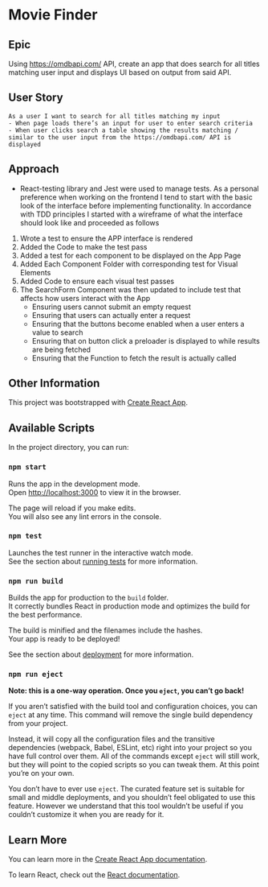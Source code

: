 
# Movie Finder 
 ## Epic 
 Using https://omdbapi.com/ API, create an app that does search for all titles matching user input and displays UI based on output from said API.
 ## User Story
    As a user I want to search for all titles matching my input 
    - When page loads there’s an input for user to enter search criteria 
    - When user clicks search a table showing the results matching / similar to the user input from the https://omdbapi.com/ API is displayed


## Approach 
- React-testing library and Jest were used to manage tests. 
As a personal preference when working on the frontend I tend to start with the basic look of the interface before implementing functionality. In accordance with TDD principles I started with a wireframe of what the interface should look like and proceeded as follows 
1. Wrote a test to ensure the APP interface is rendered 
2. Added the Code to make the test pass 
3. Added a test for each component to be displayed on the App Page 
4. Added Each Component Folder with corresponding test for Visual Elements 
5. Added Code to ensure each visual test passes 
6. The SearchForm Component was then updated to include test that affects how users interact with the App 
    - Ensuring users cannot submit an empty request 
    - Ensuring that users can actually enter a request
    - Ensuring that the buttons become enabled when a user enters a value to search 
    - Ensuring that on button click a preloader is displayed to while results are being fetched 
    - Ensuring that the Function to fetch the result is actually called


## Other Information 
This project was bootstrapped with [Create React App](https://github.com/facebook/create-react-app).

## Available Scripts

In the project directory, you can run:

### `npm start`

Runs the app in the development mode.\
Open [http://localhost:3000](http://localhost:3000) to view it in the browser.

The page will reload if you make edits.\
You will also see any lint errors in the console.

### `npm test`

Launches the test runner in the interactive watch mode.\
See the section about [running tests](https://facebook.github.io/create-react-app/docs/running-tests) for more information.

### `npm run build`

Builds the app for production to the `build` folder.\
It correctly bundles React in production mode and optimizes the build for the best performance.

The build is minified and the filenames include the hashes.\
Your app is ready to be deployed!

See the section about [deployment](https://facebook.github.io/create-react-app/docs/deployment) for more information.

### `npm run eject`

**Note: this is a one-way operation. Once you `eject`, you can’t go back!**

If you aren’t satisfied with the build tool and configuration choices, you can `eject` at any time. This command will remove the single build dependency from your project.

Instead, it will copy all the configuration files and the transitive dependencies (webpack, Babel, ESLint, etc) right into your project so you have full control over them. All of the commands except `eject` will still work, but they will point to the copied scripts so you can tweak them. At this point you’re on your own.

You don’t have to ever use `eject`. The curated feature set is suitable for small and middle deployments, and you shouldn’t feel obligated to use this feature. However we understand that this tool wouldn’t be useful if you couldn’t customize it when you are ready for it.

## Learn More

You can learn more in the [Create React App documentation](https://facebook.github.io/create-react-app/docs/getting-started).

To learn React, check out the [React documentation](https://reactjs.org/).
